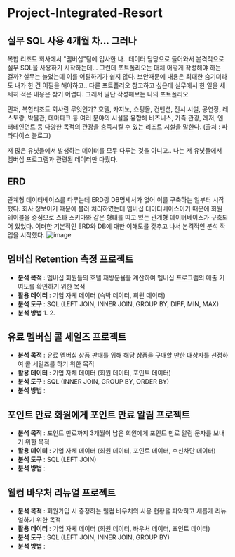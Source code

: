 # Project-Integrated-Resort

## 실무 SQL 사용 4개월 차... 그러나 ##

복합 리조트 회사에서 "멤버십"팀에 입사한 나..
데이터 담당으로 들어와서 본격적으로 실무 SQL을 사용하기 시작하는데...
그런데 포트폴리오는 대체 어떻게 작성해야 하는 걸까?
실무는 늘었는데 이를 어필하기가 쉽지 않다. 
보안때문에 내용은 최대한 숨기더라도 내가 한 건 어필을 해야하고..
다른 포트폴리오 참고하고 싶은데 실무에서 한 일을 세세히 적은 내용은 찾기 어렵다. 
그래서 일단 작성해보는 나의 포트폴리오

먼저, 복합리조트 회사란 무엇인가?
호텔, 카지노, 쇼핑몰, 컨벤션, 전시 시설, 공연장, 레스토랑, 박물관, 테마파크 등 여러 분야의 시설을 융합해 
비즈니스, 가족 관광, 레저, 엔터테인먼트 등 다양한 목적의 관광을 충족시킬 수 있는 리조트 시설을 말한다. (출처 : 파라다이스 블로그)

저 많은 유닛들에서 발생하는 데이터를 모두 다루는 것을 아니고..
나는 저 유닛들에서 멤버십 프로그램과 관련된 데이터만 다뤘다. 

## ERD
관계형 데이터베이스를 다루는데 ERD랑 DB명세서가 없어 이를 구축하는 일부터 시작했다.
회사 정보이기 때문에 블러 처리하였는데 멤버십 데이터베이스이기 때문에 회원 테이블을 중심으로
스타 스키마와 같은 형태를 띠고 있는 관계형 데이터베이스가 구축되어 있었다. 
이러한 기본적인 ERD와 DB에 대한 이해도를 갖추고 나서 본격적인 분석 작업을 시작했다. 
![image](https://github.com/user-attachments/assets/dde050ca-d571-480b-be48-dfc042bd979c)


## 멤버십 Retention 측정 프로젝트 ##
- **분석 목적** : 멤버십 회원들의 호텔 재방문율을 계산하여 멤버십 프로그램의 매출 기여도를 확인하기 위한 목적
- **활용 데이터** : 기업 자체 데이터 (숙박 데이터, 회원 데이터)
- **분석 도구** : SQL (LEFT JOIN, INNER JOIN, GROUP BY, DIFF, MIN, MAX) 
- **분석 방법**
  1.
  2. 

## 유료 멤버십 콜 세일즈 프로젝트 ##
- **분석 목적** : 유료 멤버십 상품 판매를 위해 해당 상품을 구매할 만한 대상자를 선정하여 콜 세일즈를 하기 위한 목적
- **활용 데이터** : 기업 자체 데이터 (회원 데이터, 포인트 데이터)
- **분석 도구** : SQL (INNER JOIN, GROUP BY, ORDER BY)
- **분석 방법** : 

## 포인트 만료 회원에게 포인트 만료 알림 프로젝트 ##
- **분석 목적** : 포인트 만료까지 3개월이 남은 회원에게 포인트 만료 알림 문자를 보내기 위한 목적
- **활용 데이터** : 기업 자체 데이터 (회원 데이터, 포인트 데이터, 수신차단 데이터)
- **분석 도구** : SQL (LEFT JOIN)
- **분석 방법** : 

## 웰컴 바우처 리뉴얼 프로젝트 ##
- **분석 목적** : 회원가입 시 증정하는 웰컴 바우처의 사용 현황을 파악하고 새롭게 리뉴얼하기 위한 목적
- **활용 데이터** : 기업 자체 데이터 (회원 데이터, 바우처 데이터, 포인트 데이터)
- **분석 도구** : SQL (LEFT JOIN, INNER JOIN, GROUP BY)
- **분석 방법** : 
